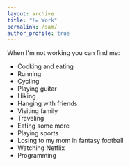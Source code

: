 ```yaml
---
layout: archive
title: "!= Work"
permalink: /sam/
author_profile: true
---
```


When I'm not working you can find me:
* Cooking and eating
* Running
* Cycling
* Playing guitar
* Hiking
* Hanging with friends
* Visiting family
* Traveling
* Eating some more
* Playing sports
* Losing to my mom in fantasy football
* Watching Netflix
* Programming
  